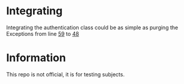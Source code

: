 # Integrating
Integrating the authentication class could be as simple as purging the Exceptions from line [59](https://github.com/0xvsync/Testing-Auth-System/blob/main/AuthenticationSystem.py#L59) to [48](https://github.com/0xvsync/Testing-Auth-System/blob/main/AuthenticationSystem.py#L48)

# Information
This repo is not official, it is for testing subjects.
